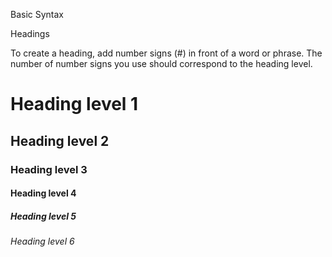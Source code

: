 Basic Syntax

Headings

To create a heading, add number signs (#) in front of a word or phrase. The number of number signs you use should correspond to the heading level.

# Heading level 1
## Heading level 2
### Heading level 3
#### Heading level 4
##### Heading level 5
###### Heading level 6
